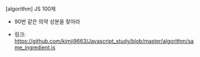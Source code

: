 [algorithm] JS 100제
 - 90번 같은 의약 성분을 찾아라

* 링크: https://github.com/kimji9663/Javascript_study/blob/master/algorithm/same_ingredient.js
